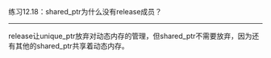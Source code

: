 练习12.18：shared_ptr为什么没有release成员？

---

release让unique_ptr放弃对动态内存的管理，但shared_ptr不需要放弃，因为还有其他的shared_ptr共享着动态内存。
